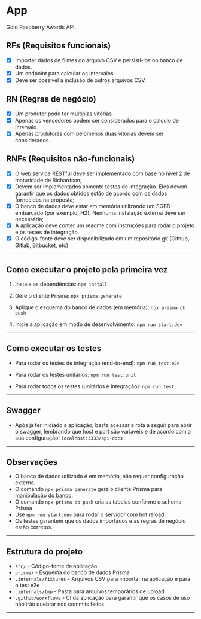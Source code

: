 # App

Gold Raspberry Awards API.

## RFs (Requisitos funcionais)
- [x] Importar dados de filmes do arquivo CSV e persisti-los no banco de dados.
- [x] Um endpoint para calcular os intervalos
- [x] Deve ser possivel a inclusão de outros arquivos CSV.

## RN (Regras de negócio)
- [x] Um produtor pode ter multiplas vitórias
- [x] Apenas os vencedores podem ser considerados para o calculo de intervalo.
- [x] Apenas produtores com pelomenos duas vitórias devem ser considerados.

## RNFs (Requisitos não-funcionais)
- [x] O web service RESTful deve ser implementado com base no nível 2 de maturidade de Richardson;
- [x] Devem ser implementados somente testes de integração. Eles devem garantir que os dados obtidos estão de acordo com os dados fornecidos na proposta;
- [x] O banco de dados deve estar em memória utilizando um SGBD embarcado (por exemplo, H2). Nenhuma instalação externa deve ser necessária;
- [x] A aplicação deve conter um readme com instruções para rodar o projeto e os testes de integração.
- [x] O código-fonte deve ser disponibilizado em um repositório git (Github, Gitlab, Bitbucket, etc)

---

## Como executar o projeto pela primeira vez

1. Instale as dependências:
    ```npm install```

2. Gere o cliente Prisma:
    ```npx prisma generate```

3. Aplique o esquema do banco de dados (em memória):
    ```npx prisma db push```
    
4. Inicie a aplicação em modo de desenvolvimento:
    ```npm run start:dev```

---

## Como executar os testes

- Para rodar os testes de integração (end-to-end):
    ```npm run test:e2e```

- Para rodar os testes unitários:
    ```npm run test:unit```

- Para rodar todos os testes (unitários e integração):
    ```npm run test```

---

## Swagger
- Após ja ter iniciado a aplicação, basta acessar a rota a seguir para abrir o swagger, lembrando que host e port são variaveis e de acordo com a sua configuração:
    ```localhost:3333/api-docs```

---

## Observações

- O banco de dados utilizado é em memória, não requer configuração externa.
- O comando `npx prisma generate` gera o cliente Prisma para manipulação do banco.
- O comando `npx prisma db push` cria as tabelas conforme o schema Prisma.
- Use `npm run start:dev` para rodar o servidor com hot reload.
- Os testes garantem que os dados importados e as regras de negócio estão corretos.

---

## Estrutura do projeto

- `src/` - Código-fonte da aplicação
- `prisma/` - Esquema do banco de dados Prisma
- `.internals/fixtures` - Arquivos CSV para importar na aplicação e para o test e2e
- `.internals/tmp` - Pasta para arquivos temporários de upload
- `.github/workflows` - CI da aplicação para garantir que os casos de uso não irão quebrar nos commits feitos.

---